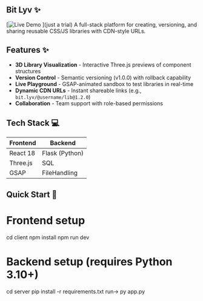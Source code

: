## Bit Lyv ✨

[![Live Demo](https://bit-lyv.vercel.app) ](just a trial)
A full-stack platform for creating, versioning, and sharing reusable CSS/JS libraries with CDN-style URLs.

## Features ✨

- **3D Library Visualization** - Interactive Three.js previews of component structures
- **Version Control** - Semantic versioning (v1.0.0) with rollback capability
- **Live Playground** - GSAP-animated sandbox to test libraries in real-time
- **Dynamic CDN URLs** - Instant shareable links (e.g., `bit.lyv/@username/lib@1.2.0`)
- **Collaboration** - Team support with role-based permissions

## Tech Stack 💻

| Frontend              | Backend           |
|-----------------------|-------------------|
| React 18              | Flask (Python)    |
| Three.js              | SQL               |
| GSAP                  | FileHandling      |

## Quick Start 🚀

# Frontend setup
cd client
npm install
npm run dev

# Backend setup (requires Python 3.10+)
cd server
pip install -r requirements.txt
run-> py app.py
